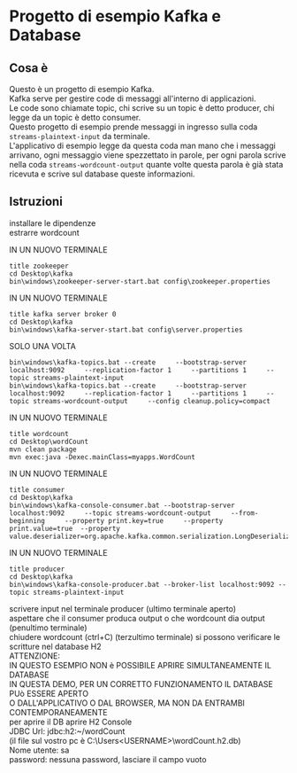 # Progetto di esempio Kafka e Database
## Cosa è
Questo è un progetto di esempio Kafka.  
Kafka serve per gestire code di messaggi all'interno di applicazioni.  
Le code sono chiamate topic, chi scrive su un topic è detto producer, chi legge da un topic è detto consumer.  
Questo progetto di esempio prende messaggi in ingresso sulla coda `streams-plaintext-input` da terminale.  
L'applicativo di esempio legge da questa coda man mano che i messaggi arrivano, ogni messaggio viene spezzettato in parole, per ogni parola scrive nella coda `streams-wordcount-output` quante volte questa parola è già stata ricevuta e scrive sul database queste informazioni.

## Istruzioni

installare le dipendenze  
estrarre wordcount  

IN UN NUOVO TERMINALE
```
title zookeeper
cd Desktop\kafka
bin\windows\zookeeper-server-start.bat config\zookeeper.properties
```

IN UN NUOVO TERMINALE
```
title kafka server broker 0
cd Desktop\kafka
bin\windows\kafka-server-start.bat config\server.properties
```

SOLO UNA VOLTA
```
bin\windows\kafka-topics.bat --create     --bootstrap-server localhost:9092     --replication-factor 1     --partitions 1     --topic streams-plaintext-input
bin\windows\kafka-topics.bat --create     --bootstrap-server localhost:9092     --replication-factor 1     --partitions 1     --topic streams-wordcount-output     --config cleanup.policy=compact
```

IN UN NUOVO TERMINALE
```
title wordcount
cd Desktop\wordCount
mvn clean package
mvn exec:java -Dexec.mainClass=myapps.WordCount
```

IN UN NUOVO TERMINALE
```
title consumer
cd Desktop\kafka
bin\windows\kafka-console-consumer.bat --bootstrap-server localhost:9092     --topic streams-wordcount-output     --from-beginning     --property print.key=true     --property print.value=true  --property value.deserializer=org.apache.kafka.common.serialization.LongDeserializer
```

IN UN NUOVO TERMINALE
```
title producer
cd Desktop\kafka
bin\windows\kafka-console-producer.bat --broker-list localhost:9092 --topic streams-plaintext-input
```
scrivere input nel terminale producer (ultimo terminale aperto)  
aspettare che il consumer produca output o che wordcount dia output (penultimo terminale)  
chiudere wordcount (ctrl+C)  (terzultimo terminale)
si possono verificare le scritture nel database H2  
ATTENZIONE:  
IN QUESTO ESEMPIO NON è POSSIBILE APRIRE SIMULTANEAMENTE IL DATABASE  
IN QUESTA DEMO, PER UN CORRETTO FUNZIONAMENTO IL DATABASE PUò ESSERE APERTO  
O DALL'APPLICATIVO O DAL BROWSER, MA NON DA ENTRAMBI CONTEMPORANEAMENTE  
per aprire il DB aprire H2 Console  
JDBC Url: jdbc:h2:~/wordCount  
(il file sul vostro pc è C:\Users\<USERNAME>\wordCount.h2.db)  
Nome utente: sa  
password: nessuna password, lasciare il campo vuoto

